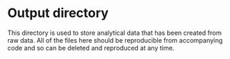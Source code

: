 # Output directory

This directory is used to store analytical data that has been created from raw data. All of the files here should be reproducible from accompanying code and so can be deleted and reproduced at any time.